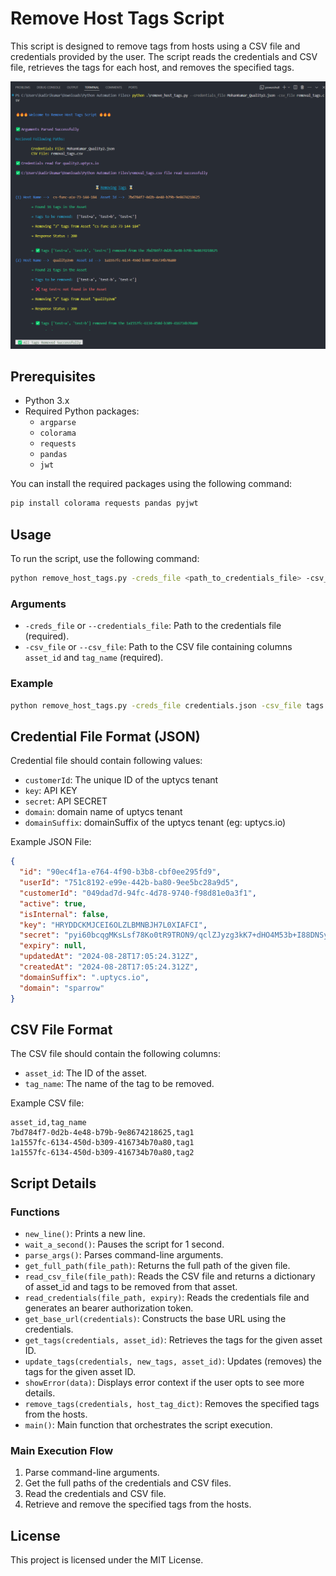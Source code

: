 # Remove Host Tags Script

This script is designed to remove tags from hosts using a CSV file and credentials provided by the user. The script reads the credentials and CSV file, retrieves the tags for each host, and removes the specified tags.

![host_tag_removal](image/README/host_tag_removal.png)

## Prerequisites

- Python 3.x
- Required Python packages:
  - `argparse`
  - `colorama`
  - `requests`
  - `pandas`
  - `jwt`

You can install the required packages using the following command:

```sh
pip install colorama requests pandas pyjwt
```

## Usage

To run the script, use the following command:

```sh
python remove_host_tags.py -creds_file <path_to_credentials_file> -csv_file <path_to_csv_file>
```

### Arguments

- `-creds_file` or `--credentials_file`: Path to the credentials file (required).
- `-csv_file` or `--csv_file`: Path to the CSV file containing columns `asset_id` and `tag_name` (required).

### Example

```sh
python remove_host_tags.py -creds_file credentials.json -csv_file tags.csv
```

## Credential File Format (JSON)

Credential file should contain following values:

- `customerId`: The unique ID of the uptycs tenant
- `key`: API KEY
- `secret`: API SECRET
- `domain`: domain name of uptycs tenant
- `domainSuffix`: domainSuffix of the uptycs tenant (eg: uptycs.io)

Example JSON File:

```json
{
  "id": "90ec4f1a-e764-4f90-b3b8-cbf0ee295fd9",
  "userId": "751c8192-e99e-442b-ba80-9ee5bc28a9d5",
  "customerId": "049dad7d-94fc-4d78-9740-f98d81e0a3f1",
  "active": true,
  "isInternal": false,
  "key": "HRYDDCKMJCEI6OLZLBMNBJH7L0XIAFCI",
  "secret": "pyi60bcqgMKsLsf78Ko0tR9TRON9/qclZJyzg3kK7+dHO4M53b+I88DNSyN/V2Gf",
  "expiry": null,
  "updatedAt": "2024-08-28T17:05:24.312Z",
  "createdAt": "2024-08-28T17:05:24.312Z",
  "domainSuffix": ".uptycs.io",
  "domain": "sparrow"
}
```

## CSV File Format

The CSV file should contain the following columns:

- `asset_id`: The ID of the asset.
- `tag_name`: The name of the tag to be removed.

Example CSV file:

```csv
asset_id,tag_name
7bd784f7-0d2b-4e48-b79b-9e8674218625,tag1
1a1557fc-6134-450d-b309-416734b70a80,tag1
1a1557fc-6134-450d-b309-416734b70a80,tag2
```

## Script Details

### Functions

- `new_line()`: Prints a new line.
- `wait_a_second()`: Pauses the script for 1 second.
- `parse_args()`: Parses command-line arguments.
- `get_full_path(file_path)`: Returns the full path of the given file.
- `read_csv_file(file_path)`: Reads the CSV file and returns a dictionary of asset_id and tags to be removed from that asset.
- `read_credentials(file_path, expiry)`: Reads the credentials file and generates an bearer authorization token.
- `get_base_url(credentials)`: Constructs the base URL using the credentials.
- `get_tags(credentials, asset_id)`: Retrieves the tags for the given asset ID.
- `update_tags(credentials, new_tags, asset_id)`: Updates (removes) the tags for the given asset ID.
- `showError(data)`: Displays error context if the user opts to see more details.
- `remove_tags(credentials, host_tag_dict)`: Removes the specified tags from the hosts.
- `main()`: Main function that orchestrates the script execution.

### Main Execution Flow

1. Parse command-line arguments.
2. Get the full paths of the credentials and CSV files.
3. Read the credentials and CSV file.
4. Retrieve and remove the specified tags from the hosts.

## License

This project is licensed under the MIT License.
